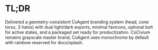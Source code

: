 # TL;DR
Delivered a geometry-consistent CoAgent branding system (head, cone torso, 3 halos) with dual light/dark exports, minimal favicons, optional bolt for active states, and a packaged set ready for productization. CoCivium remains grayscale master brand; CoAgent uses monochrome by default with rainbow reserved for docs/splash.
